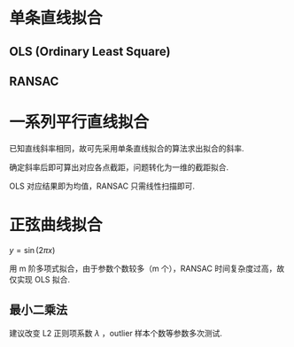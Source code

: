 # 单条直线拟合

## OLS (Ordinary Least Square)

## RANSAC

# 一系列平行直线拟合

已知直线斜率相同，故可先采用单条直线拟合的算法求出拟合的斜率.

确定斜率后即可算出对应各点截距，问题转化为一维的截距拟合.

OLS 对应结果即为均值，RANSAC 只需线性扫描即可.

# 正弦曲线拟合

$y = \sin(2\pi x)$

用 m 阶多项式拟合，由于参数个数较多（m 个），RANSAC 时间复杂度过高，故仅实现 OLS 拟合.

## 最小二乘法

建议改变 L2 正则项系数 $\lambda$ ，outlier 样本个数等参数多次测试.
